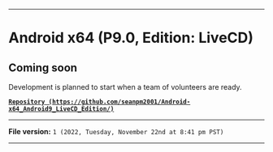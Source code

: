 
***

# Android x64 (P9.0, Edition: LiveCD)

## Coming soon

Development is planned to start when a team of volunteers are ready.

**[`Repository (https://github.com/seanpm2001/Android-x64_Android9_LiveCD_Edition/)`](https://github.com/seanpm2001/Android-x64_Android9_LiveCD_Edition/)**

***

**File version:** `1 (2022, Tuesday, November 22nd at 8:41 pm PST)`

***
